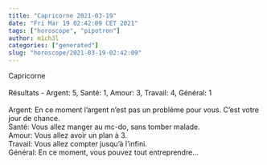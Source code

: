 ```yaml
---
title: "Capricorne 2021-03-19"
date: "Fri Mar 19 02:42:09 CET 2021"
tags: ["horoscope", "pipotron"]
author: m1ch3l
categories: ["generated"]
slug: "horoscope/2021-03-19-02:42:09"
---
```


Capricorne<br>
<br>
Résultats - Argent: 5, Santé: 1, Amour: 3, Travail: 4, Général: 1<br>
<br>
Argent:  En ce moment l’argent n’est pas un problème pour vous. C’est votre jour de chance.<br>
Santé:   Vous allez manger au mc-do, sans tomber malade. <br>
Amour:   Vous allez avoir un plan à 3. <br>
Travail: Vous allez compter jusqu’à l’infini. <br>
Général: En ce moment, vous pouvez tout entreprendre...<br>
